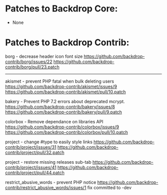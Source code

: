 Patches to Backdrop Core:
=========================

* None


Patches to Backdrop Contrib:
============================

borg - decrease header icon font size
  https://github.com/backdrop-contrib/borg/issues/22
  https://github.com/backdrop-contrib/borg/pull/23.patch

---

akismet - prevent PHP fatal when bulk deleting users
  https://github.com/backdrop-contrib/akismet/issues/9
  https://github.com/backdrop-contrib/akismet/pull/10.patch

bakery - Prevent PHP 7.2 errors about deprecated mcrypt.
  https://github.com/backdrop-contrib/bakery/issues/8
  https://github.com/backdrop-contrib/bakery/pull/9.patch

colorbox - Remove dependance on libraries API
  https://github.com/backdrop-contrib/colorbox/issues/9
  https://github.com/backdrop-contrib/colorbox/pull/10.patch

project - change #type to easily style links
  https://github.com/backdrop-contrib/project/issues/31
  https://github.com/backdrop-contrib/project/pull/32.patch

project - restore missing releases sub-tab
  https://github.com/backdrop-contrib/project/issues/41
  https://github.com/backdrop-contrib/project/pull/44.patch

restrict_abusive_words - prevent PHP notice
  https://github.com/backdrop-contrib/restrict_abusive_words/issues/1
  fix committed to -dev
